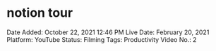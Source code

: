 # notion tour

Date Added: October 22, 2021 12:46 PM
Live Date: February 20, 2021
Platform: YouTube
Status: Filming
Tags: Productivity
Video No.: 2
